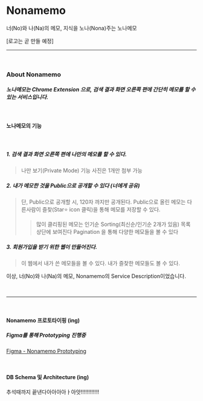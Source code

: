 # Nonamemo
너(No)와 나(Na)의 메모, 지식을 노나(Nona)주는 노나메모 

[로고는 곧 만들 예정]


------
<br />

### About Nonamemo

#### *노나메모는 Chrome Extension 으로, 검색 결과 화면 오른쪽 편에 간단히 메모를 할 수 있는 서비스입니다.*

<br />

#### 노나메모의 기능

<br />

##### 1. 검색 결과 화면 오른쪽 편에 **나**만의 메모를 할 수 있다.
> 나만 보기(Private Mode) 기능
> 사진은 1개만 첨부 가능

##### 2. 내가 메모한 것을 Public으로 공개할 수 있다 (**너**에게 공유)
> 단, Public으로 공개할 시, 120자 까지만 공개된다.
> Public으로 올린 메모는 다른사람이 즐찾(Star⭐️ icon 클릭)을 통해 메모를 저장할 수 있다.
> > 많이 클리핑된 메모는 인기순 Sorting(최신순/인기순 2개가 있음) 목록 상단에 보여진다
> Pagination 을 통해 다양한 메모들을 볼 수 있다

##### 3. 회원가입을 받기 위한 웹이 만들어진다.
> 이 웹에서 내가 쓴 메모들을 볼 수 있다.
> 내가 즐찾한 메모들도 볼 수 있다.


이상, 너(No)와 나(Na)의 메모, Nonamemo의 Service Description이었습니다.

<br />

-------

<br />

#### Nonamemo 프로토타이핑 (ing)

##### Figma를 통해 Prototyping 진행중
[Figma - Nonamemo Prototyping](https://www.figma.com/file/wDnzaSLSLHILPnWuo0JWMG/Untitled?node-id=7%3A3, "figma link")


<br />

#### DB Schema 및 Architecture (ing)

추석때까지 끝낸다아아아아ㅏ아앗!!!!!!!!!!!!
